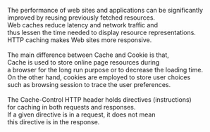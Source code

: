 The performance of web sites and applications can be significantly <br>
improved by reusing previously fetched resources. <br>
Web caches reduce latency and network traffic and <br>
thus lessen the time needed to display resource representations. <br>
HTTP caching makes Web sites more responsive. <br> <br>
The main difference between Cache and Cookie is that, <br>
Cache is used to store online page resources during <br>
a browser for the long run purpose or to decrease the loading time.<br>
On the other hand, cookies are employed to store user choices <br>
such as browsing session to trace the user preferences.<br> <br>
The Cache-Control HTTP header holds directives (instructions)<br>
for caching in both requests and responses. <br>
If a given directive is in a request, it does not mean <br>
this directive is in the response. <br>
